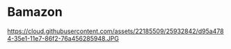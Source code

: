 # Bamazon

https://cloud.githubusercontent.com/assets/22185509/25932842/d95a4784-35e1-11e7-86f2-76a456285948.JPG
